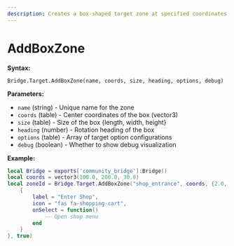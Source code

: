 ```yaml
---
description: Creates a box-shaped target zone at specified coordinates.
---
```


# AddBoxZone

**Syntax:**

```
Bridge.Target.AddBoxZone(name, coords, size, heading, options, debug)
```

**Parameters:**

* `name` (string) - Unique name for the zone
* `coords` (table) - Center coordinates of the box (vector3)
* `size` (table) - Size of the box {length, width, height}
* `heading` (number) - Rotation heading of the box
* `options` (table) - Array of target option configurations
* `debug` (boolean) - Whether to show debug visualization

**Example:**

```lua
local Bridge = exports['community_bridge']:Bridge()
local coords = vector3(100.0, 200.0, 30.0)
local zoneId = Bridge.Target.AddBoxZone("shop_entrance", coords, {2.0, 2.0, 2.0}, 0.0, {
    {
        label = "Enter Shop",
        icon = "fas fa-shopping-cart",
        onSelect = function()
            -- Open shop menu
        end
    }
}, true)
```
